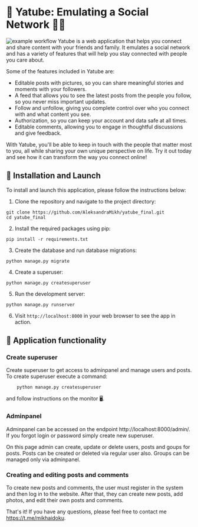 # 🐍 Yatube: Emulating a Social Network 📱🌐

![example workflow](https://github.com/AleksandraMikh/yatube_final/actions/workflows/python-app.yml/badge.svg)
Yatube is a web application that helps you connect and share content with your friends and family. It emulates a social network and has a variety of features that will help you stay connected with people you care about.

Some of the features included in Yatube are:

- Editable posts with pictures, so you can share meaningful stories and moments with your followers.
- A feed that allows you to see the latest posts from the people you follow, so you never miss important updates.
- Follow and unfollow, giving you complete control over who you connect with and what content you see.
- Authorization, so you can keep your account and data safe at all times.
- Editable comments, allowing you to engage in thoughtful discussions and give feedback.

With Yatube, you'll be able to keep in touch with the people that matter most to you, all while sharing your own unique perspective on life. Try it out today and see how it can transform the way you connect online!

## 🚀 Installation and Launch

To install and launch this application, please follow the instructions below:

1. Clone the repository and navigate to the project directory:

```
git clone https://github.com/AleksandraMikh/yatube_final.git
cd yatube_final
```

2. Install the required packages using pip:

```
pip install -r requirements.txt
```

3. Create the database and run database migrations:

```
python manage.py migrate
```

4. Create a superuser:

```
python manage.py createsuperuser
```

5. Run the development server:

```
python manage.py runserver
```

6. Visit `http://localhost:8000` in your web browser to see the app in action.

## 🌟 Application functionality

### Create superuser

Create superuser to get access to adminpanel and manage users and posts. To create superuser execute a command:

        python manage.py createsuperuser

and follow instructions on the monitor 🖥.

### Adminpanel

Adminpanel can be accessed on the endpoint http://localhost:8000/admin/. 
If you forgot login or password simply create new superuser.

On this page admin can create, update or delete users, posts and goups for posts. Posts can be created or deleted via regular user also. Groups can be managed only via adminpanel.

### Creating and editing posts and comments

To create new posts and comments, the user must register in the system and then log in to the website. After that, they can create new posts, add photos, and edit their own posts and comments.

That's it! If you have any questions, please feel free to contact me https://t.me/mikhaidoku.
